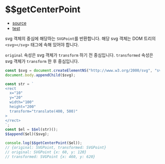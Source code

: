 # \$\$getCenterPoint

- [source](./getCenterPoint.index.js)
- [test](./getCenterPoint.spec.js)

svg 객체의 중심에 해당하는 `SVGPoint`를 반환합니다. 해당 svg 객체는 DOM 트리의 `<svg></svg>` 태그에 속해 있어야 합니다.

`original` 속성은 svg 객체가 `transform` 하기 전 중심입니다.
`transformed` 속성은 svg 객체가 `transform` 한 후 중심입니다.

```javascript
const $svg = document.createElementNS("http://www.w3.org/2000/svg", "svg");
document.body.appendChild($svg);

const str = `
<rect
  x="10"
  y="20"
  width="100"
  height="200"
  transform="translate(400, 500)" 
>
</rect>
`;
const $el = $$el(str)();
$$append($el)($svg);

console.log($$getCenterPoint($el));
// {original: SVGPoint, transformed: SVGPoint}
// original: SVGPoint {x: 60, y: 120}
// transformed: SVGPoint {x: 460, y: 620}
```
